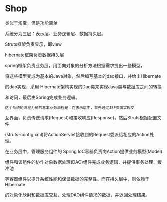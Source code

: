 # Shop
类似于淘宝，但是功能简单

   系统分为三层：表示层、业务逻辑层、数据持久层。
   
   Struts框架负责显示，即view
   
   hibernate框架负责数据持久层
   
   spring框架负责业务层，用面向对象的分析方法根据需求提出一些模型，
   
将这些模型变成为基本的Java对象，然后编写基本的dao接口，并给出Hibernate

的dao实现，采用 Hibernate架构实现的Dao类来实现Java类与数据库之间的转换

和访问，最后由Spring完成业务逻辑。

    这个系统的流程为统的基本业务流程是：在表示层中，首先通过JSP页面实现交
    
互界面，负责传送请求(Request)和接收响应(Response)，然后Struts根据配置文件

(struts-config.xml)将ActionServlet接收到的Request委派给相应的Action处理。

在业务层中，管理服务组件的 Spring IoC容器负责向Action提供业务模型(Model)

组件和该组件的协作对象数据处理(DAO)组件完成业务逻辑，并提供事务处理、缓冲池

等容器组件以提升系统性能和保证数据的完整性。而在持久层中，则依赖于Hibernate

的对象化映射和数据库交互，处理DAO组件请求的数据，并返回处理结果。

